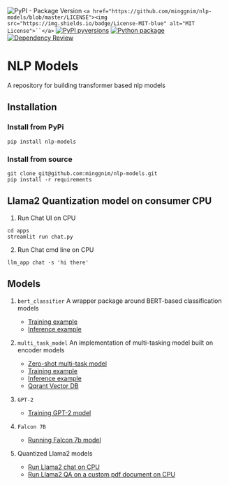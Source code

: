 ![PyPI - Package Version](https://img.shields.io/pypi/v/nlp-models?logo=pypi&style=flat&color=blue)
`<a href="https://github.com/minggnim/nlp-models/blob/master/LICENSE"><img src="https://img.shields.io/badge/License-MIT-blue" alt="MIT License">``</a>`
[![PyPI pyversions](https://img.shields.io/pypi/pyversions/nlp-models.svg)](https://pypi.python.org/pypi/nlp-models/)
[![Python package](https://github.com/minggnim/nlp-classification-model/actions/workflows/python-package.yml/badge.svg)](https://github.com/minggnim/nlp-classification-model/actions/workflows/python-package.yml)
[![Dependency Review](https://github.com/minggnim/nlp-classification-model/actions/workflows/dependency-review.yml/badge.svg)](https://github.com/minggnim/nlp-classification-model/actions/workflows/dependency-review.yml)

# NLP Models

A repository for building transformer based nlp models

## Installation

### Install from PyPi

```
pip install nlp-models
```

### Install from source

```
git clone git@github.com:minggnim/nlp-models.git
pip install -r requirements
```

## Llama2 Quantization model on consumer CPU

1. Run Chat UI on CPU

```
cd apps
streamlit run chat.py
```

2. Run Chat cmd line on CPU

```
llm_app chat -s 'hi there'
```

## Models

1. `bert_classifier`
   A wrapper package around BERT-based classification models

   - [Training example](https://github.com/minggnim/nlp-models/blob/master/notebooks/01_bert-classification-finetuning/01_a_classification_model_training_example.ipynb)
   - [Inference example](https://github.com/minggnim/nlp-models/blob/master/notebooks/01_bert-classification-finetuning/01_b_classification_inference_example.ipynb)
2. `multi_task_model`
   An implementation of multi-tasking model built on encoder models

   - [Zero-shot multi-task model](https://github.com/minggnim/nlp-models/blob/master/notebooks/02_multi-task-model/02_a_multitask_model_zeroshot_learning.ipynb)
   - [Training example](https://github.com/minggnim/nlp-models/blob/master/notebooks/02_multi-task-model/02_b_multitask_model_training_example.ipynb)
   - [Inference example](https://github.com/minggnim/nlp-models/blob/master/notebooks/02_multi-task-model/02_c_multitask_model_inference_example.ipynb)
   - [Qqrant Vector DB](https://github.com/minggnim/nlp-models/blob/master/notebooks/02_multi-task-model/02_d_qdrant_vector_db.ipynb)
3. `GPT-2`

    - [Training GPT-2 model](https://github.com/minggnim/nlp-models/blob/master/notebooks/03_gpt-2-training/gpt-2-training/03_gpt2_training.ipynb)

4. `Falcon 7B`

    - [Running Falcon 7b model](https://github.com/minggnim/nlp-models/blob/master/notebooks/04_llms/05_falcon_7b.ipynb)

5. Quantized Llama2 models

    - [Run Llama2 chat on CPU](https://github.com/minggnim/nlp-models/blob/master/notebooks/04_llms/06_llama2_langchain_gglm_inference.ipynb)
    - [Run Llama2 QA on a custom pdf document on CPU](https://github.com/minggnim/nlp-models/blob/master/notebooks/04_llms/07_llama2_doc_qa.ipynb)
